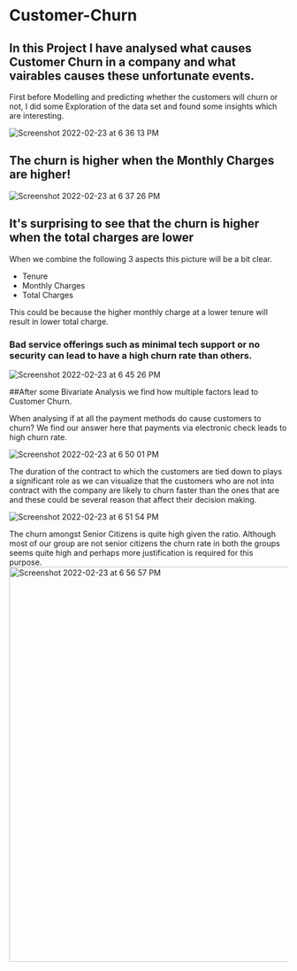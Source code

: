 # Customer-Churn

## In this Project I have analysed what causes Customer Churn in a company and what vairables causes these unfortunate events.

First before Modelling and predicting whether the customers will churn or not, I did some Exploration of the data set and found some insights which are interesting.

![Screenshot 2022-02-23 at 6 36 13 PM](https://user-images.githubusercontent.com/54794852/155375155-7b6fcb1b-aa07-409a-85f2-e9be2671e3b4.png)

## The churn is higher when the Monthly Charges are higher!


![Screenshot 2022-02-23 at 6 37 26 PM](https://user-images.githubusercontent.com/54794852/155375370-34f882f1-fdce-4512-9355-f0a186401324.png)

## It's surprising to see that the churn is higher when the total charges are lower

When we combine the following 3 aspects this picture will be a bit clear.
- Tenure
- Monthly Charges
- Total Charges

This could be because the higher monthly charge at a lower tenure will result in lower total charge.

### Bad service offerings such as minimal tech support or no security can lead to have a high churn rate than others.

![Screenshot 2022-02-23 at 6 45 26 PM](https://user-images.githubusercontent.com/54794852/155376688-36cba069-73fb-4207-83e0-2eedcec2494c.png)


##After some Bivariate Analysis we find how multiple factors lead to Customer Churn.


When analysing if at all the payment methods do cause customers to churn? We find our answer here that payments via electronic check leads to high churn rate.

![Screenshot 2022-02-23 at 6 50 01 PM](https://user-images.githubusercontent.com/54794852/155377407-d870b1fa-0c72-4076-8981-7af9f70ec58f.png)



The duration of the contract to which the customers are tied down to plays a significant role as we can visualize that the customers who are not into contract with the company are likely to churn faster than the ones that are and these could be several reason that affect their decision making.

![Screenshot 2022-02-23 at 6 51 54 PM](https://user-images.githubusercontent.com/54794852/155377722-3e5c941a-04ea-4eba-a5b0-2a5028ad03f4.png)



The churn amongst Senior Citizens is quite high given the ratio. Although most of our group are not senior citizens the churn rate in both the groups seems quite high and perhaps more justification is required for this purpose.
<img width="714" alt="Screenshot 2022-02-23 at 6 56 57 PM" src="https://user-images.githubusercontent.com/54794852/155378578-b27862aa-431c-40c1-bbfd-15a57d50809b.png">

